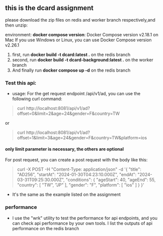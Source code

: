 ## this is the dcard assignment
please download the zip files on redis and worker branch respectively,and then unzip:

environment: 
**docker compose version**: Docker Compose version v2.18.1 on Mac
If you use Windows or Linux, you can use Docker Compose version v2.26.1

1. first, run **docker build -t dcard:latest .** on the redis branch
2. second, run **docker build -t dcard-background:latest  .** on the worker branch 
3. And finally run **docker compose up -d** on the redis branch


### Test this api: 

- usage: 
For the get request endpoint /api/v1/ad, you can use the following curl command: 

> curl http://localhost:8081/api/v1/ad?offset=0&limit=2&age=24&gender=F&country=TW

or 

> curl http://localhost:8081/api/v1/ad?offset=1&limit=3&age=24&gender=F&country=TW&platform=ios

#### only limit parameter is necessary, the others are optional

For post request, you can create a post request with the body like this: 
> curl -X POST -H "Content-Type: application/json" -d '{
  "title": "AD256",
  "startAt": "2024-01-30T04:23:10.000Z",
  "endAt": "2024-03-31T09:25:30.000Z",
  "conditions": {
    "ageStart": 40,
    "ageEnd": 55,
    "country": [
      "TW",
      "JP"
    ],
    "gender": "F",
    "platform": [
      "ios"
    ]
  }
}'
* It's the same as the example listed on the assignment

### performance

* I use the "wrk" utility to test the performance for api endpoints, and you can check api performance by your own tools. I list the outputs of api performance on the redis branch

